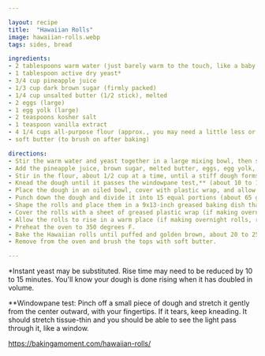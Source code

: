 ```yaml
---

layout: recipe
title:  "Hawaiian Rolls"
image: hawaiian-rolls.webp
tags: sides, bread

ingredients:
- 2 tablespoons warm water (just barely warm to the touch, like a baby's bath)
- 1 tablespoon active dry yeast*
- 3/4 cup pineapple juice
- 1/3 cup dark brown sugar (firmly packed)
- 1/4 cup unsalted butter (1/2 stick), melted
- 2 eggs (large)
- 1 egg yolk (large)
- 2 teaspoons kosher salt
- 1 teaspoon vanilla extract
- 4 1/4 cups all-purpose flour (approx., you may need a little less or a little more)
- soft butter (to brush on after baking)

directions:
- Stir the warm water and yeast together in a large mixing bowl, then set aside until foamy (about 10 minutes).
- Add the pineapple juice, brown sugar, melted butter, eggs, egg yolk, salt, and vanilla and whisk to combine.
- Stir in the flour, about 1/2 cup at a time, until a stiff dough forms and pulls away cleanly from the sides of the bowl.
- Knead the dough until it passes the windowpane test,** (about 10 to 15 minutes).
- Place the dough in an oiled bowl, cover with plastic wrap, and allow it to rise in a warm place until doubled in volume (about 1 hour).
- Punch down the dough and divide it into 15 equal portions (about 65 grams each).
- Shape the rolls and place them in a 9x13-inch greased baking dish that's been lined with parchment paper.
- Cover the rolls with a sheet of greased plastic wrap (if making overnight rolls, place them in the refrigerator for up to 48 hours).
- Allow the rolls to rise in a warm place (if making overnight rolls, remove them from the refrigerator and allow them to come to room temperature first) until doubled in volume (about 1 hour).
- Preheat the oven to 350 degrees F.
- Bake the Hawaiian rolls until puffed and golden brown, about 20 to 25 minutes.
- Remove from the oven and brush the tops with soft butter.

---
```


*Instant yeast may be substituted.  Rise time may need to be reduced by 10 to 15 minutes.  You'll know your dough is done rising when it has doubled in volume.

**Windowpane test: Pinch off a small piece of dough and stretch it gently from the center outward, with your fingertips.  If it tears, keep kneading.  It should stretch tissue-thin and you should be able to see the light pass through it, like a window.

https://bakingamoment.com/hawaiian-rolls/
